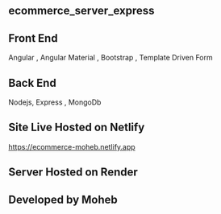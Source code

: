## ecommerce_server_express

## Front End

Angular , Angular Material , Bootstrap , Template Driven Form

## Back End

Nodejs, Express , MongoDb

## Site Live Hosted on Netlify

https://ecommerce-moheb.netlify.app

## Server Hosted on Render

## Developed by Moheb
